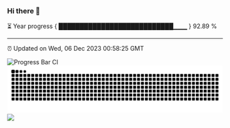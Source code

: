 ### Hi there 👋

⏳ Year progress { ███████████████████████████▁▁▁ } 92.89 %

---

⏰ Updated on Wed, 06 Dec 2023 00:58:25 GMT

![Progress Bar CI](https://github.com/liununu/liununu/workflows/Progress%20Bar%20CI/badge.svg)![](https://raw.githubusercontent.com/L1cardo/L1cardo/main/assets/github-contribution-grid-snake.svg)![](https://raw.githubusercontent.com/seesaws/seesaws/main/assets/github-contribution-grid-snake.svg)
